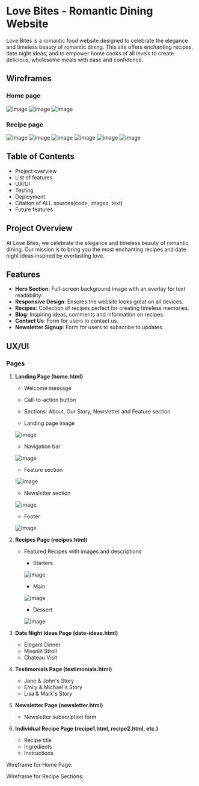 # Love Bites - Romantic Dining Website

Love Bites is a romantic food website designed to celebrate the elegance and timeless beauty of romantic dining. This site offers enchanting recipes, date night ideas, and to empower home cooks of all levels to create delicious, wholesome meals with ease and confidence.


## Wireframes 

### Home page

![image](https://github.com/user-attachments/assets/f3b6ef72-958a-40ce-8273-bde81e140fba)
![image](https://github.com/user-attachments/assets/da6cf0e2-d751-41a5-8566-bafe019135c0)
![image](https://github.com/user-attachments/assets/57d6c1e9-6b12-4df0-8cbe-9190504706d8)



### Recipe page

![image](https://github.com/user-attachments/assets/139f011b-8885-47c0-9ccf-a2899b360a15)
![image](https://github.com/user-attachments/assets/756e23c9-351b-4946-83d7-d08bd5709609)
![image](https://github.com/user-attachments/assets/367a8f1e-973c-4d81-9e11-ba10e925db79)
![image](https://github.com/user-attachments/assets/ac46580f-f74a-406c-a6dc-38052c4a9c9e)
![image](https://github.com/user-attachments/assets/cf3edfad-399f-4c41-b9d8-272799362d41)
![image](https://github.com/user-attachments/assets/1bf0e10e-5f65-4b1f-8c52-3ce48a692fb4)




## Table of Contents

- Project overview
- List of features
- UX/UI
- Testing
- Deployment
- Citation of ALL sources(code, 
images, text)
- Future features 

  

## Project Overview

At Love Bites, we celebrate the elegance and timeless beauty of romantic dining. Our mission is to bring you the most enchanting recipes and date night ideas inspired by everlasting love. 

## Features

- **Hero Section**: Full-screen background image with an overlay for text readability.
- **Responsive Design**: Ensures the website looks great on all devices.
- **Recipes**: Collection of recipes perfect for creating timeless memories.
- **Blog**: Inspiring ideas, comments and information on recipes.
- **Contact Us**: Form for users to contact us.
- **Newsletter Signup**: Form for users to subscribe to updates.

## UX/UI

### Pages

1. **Landing Page (home.html)**
   - Welcome message
   - Call-to-action button
   - Sections: About, Our Story, Newsletter and Feature section 

   - Landing page image

    ![image](https://github.com/user-attachments/assets/125f2e0a-b2c4-41ef-8632-40f126631560)




   - Navigation bar

   ![image](https://github.com/user-attachments/assets/eba84504-d890-45d2-8aa9-95255e55568b)




   - Feature section

   !![image](https://github.com/user-attachments/assets/53a1934a-0d2b-4ac9-b270-003a95e0af69)





   - Newsletter section

    ![image](https://github.com/user-attachments/assets/fd59d824-ad68-415e-b0b5-ba7816e655b6)






   - Footer 

    ![image](https://github.com/user-attachments/assets/4551e721-9069-4b02-a040-84b263fa7e12)






2. **Recipes Page (recipes.html)**
   - Featured Recipes with images and descriptions
  
     - Starters

      ![image](https://github.com/user-attachments/assets/7c918154-8b16-4984-9eb2-d9dbb0101709)



     - Main
    
      ![image](https://github.com/user-attachments/assets/e7420c35-21ed-482d-9968-ed14c220311e)



     - Dessert

      ![image](https://github.com/user-attachments/assets/4a35df95-2021-453a-a87b-db11a9272c19)

    

     

4. **Date Night Ideas Page (date-ideas.html)**
   - Elegant Dinner
   - Moonlit Stroll
   - Chateau Visit

5. **Testimonials Page (testimonials.html)**
   - Jane & John's Story
   - Emily & Michael's Story
   - Lisa & Mark's Story

6. **Newsletter Page (newsletter.html)**
   - Newsletter subscription form

7. **Individual Recipe Page (recipe1.html, recipe2.html, etc.)**
   - Recipe title
   - Ingredients
   - Instructions

Wireframe for Home Page:


Wireframe for Recipe Sections:











